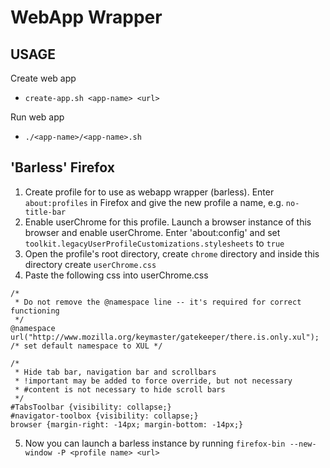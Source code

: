 # WebApp Wrapper

## USAGE
Create web app
- `create-app.sh <app-name> <url>`

Run web app
- `./<app-name>/<app-name>.sh`

## 'Barless' Firefox
1. Create profile for to use as webapp wrapper (barless).
Enter `about:profiles` in Firefox and give the new profile a name, e.g. `no-title-bar`
2. Enable userChrome for this profile.
Launch a browser instance of this browser and enable userChrome.
Enter 'about:config' and set `toolkit.legacyUserProfileCustomizations.stylesheets` to `true`
3. Open the profile's root directory, create `chrome` directory and inside this directory create `userChrome.css`
4. Paste the following css into userChrome.css

```
/*
 * Do not remove the @namespace line -- it's required for correct functioning
 */
@namespace url("http://www.mozilla.org/keymaster/gatekeeper/there.is.only.xul"); /* set default namespace to XUL */

/*
 * Hide tab bar, navigation bar and scrollbars
 * !important may be added to force override, but not necessary
 * #content is not necessary to hide scroll bars
 */
#TabsToolbar {visibility: collapse;}
#navigator-toolbox {visibility: collapse;}
browser {margin-right: -14px; margin-bottom: -14px;}
```
5. Now you can launch a barless instance by running `firefox-bin --new-window -P <profile name> <url>`
